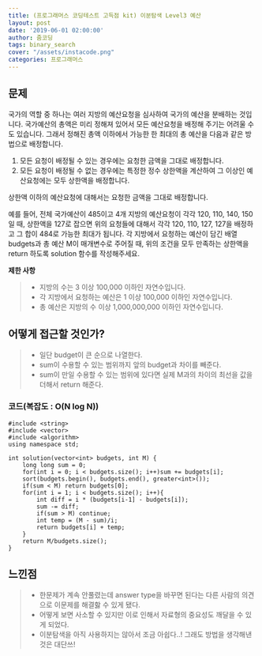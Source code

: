 ```yaml
---
title: (프로그래머스 코딩테스트 고득점 kit) 이분탐색 Level3 예산
layout: post
date: '2019-06-01 02:00:00'
author: 줌코딩
tags: binary_search
cover: "/assets/instacode.png"
categories: 프로그래머스
---
```


## 문제
국가의 역할 중 하나는 여러 지방의 예산요청을 심사하여 국가의 예산을 분배하는 것입니다. 국가예산의 총액은 미리 정해져 있어서 모든 예산요청을 배정해 주기는 어려울 수도 있습니다. 그래서 정해진 총액 이하에서 가능한 한 최대의 총 예산을 다음과 같은 방법으로 배정합니다.

1. 모든 요청이 배정될 수 있는 경우에는 요청한 금액을 그대로 배정합니다.
2. 모든 요청이 배정될 수 없는 경우에는 특정한 정수 상한액을 계산하여 그 이상인 예산요청에는 모두 상한액을 배정합니다. 

상한액 이하의 예산요청에 대해서는 요청한 금액을 그대로 배정합니다. 

예를 들어, 전체 국가예산이 485이고 4개 지방의 예산요청이 각각 120, 110, 140, 150일 때, 상한액을 127로 잡으면 위의 요청들에 대해서 각각 120, 110, 127, 127을 배정하고 그 합이 484로 가능한 최대가 됩니다.
각 지방에서 요청하는 예산이 담긴 배열 budgets과 총 예산 M이 매개변수로 주어질 때, 위의 조건을 모두 만족하는 상한액을 return 하도록 solution 함수를 작성해주세요.

**제한 사항**
>* 지방의 수는 3 이상 100,000 이하인 자연수입니다.
>* 각 지방에서 요청하는 예산은 1 이상 100,000 이하인 자연수입니다.
>* 총 예산은 지방의 수 이상 1,000,000,000 이하인 자연수입니다.

## 어떻게 접근할 것인가?

>* 일단 budget이 큰 순으로 나열한다.
>* sum이 수용할 수 있는 범위까지 앞의 budget과 차이를 빼준다.
>* sum이 만일 수용할 수 있는 범위에 있다면 실제 M과의 차이의 최선을 값을 더해서 return 해준다.

### 코드(복잡도 : O(N log N))

    #include <string>
    #include <vector>
    #include <algorithm>
    using namespace std;

    int solution(vector<int> budgets, int M) {
        long long sum = 0;
        for(int i = 0; i < budgets.size(); i++)sum += budgets[i];
        sort(budgets.begin(), budgets.end(), greater<int>());
        if(sum < M) return budgets[0];
        for(int i = 1; i < budgets.size(); i++){
            int diff = i * (budgets[i-1] - budgets[i]);
            sum -= diff;
            if(sum > M) continue;
            int temp = (M - sum)/i;
            return budgets[i] + temp;
        }
        return M/budgets.size();
    }

    
## 느낀점

>* 한문제가 계속 안풀렸는데 answer type을 바꾸면 된다는 다른 사람의 의견으로 이문제를 해결핧 수 있게 됐다.
>* 어떻게 보면 사소할 수 있지만 이로 인해서 자료형의 중요성도 깨달을 수 있게 되었다.
>* 이분탐색을 아직 사용하지는 않아서 조금 아쉽다..! 그래도 방법을 생각해낸 것은 대단쓰!
